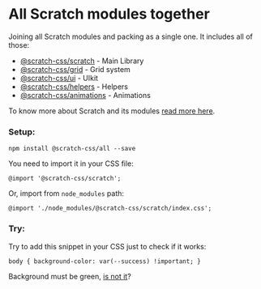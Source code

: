 # All Scratch modules together
Joining all Scratch modules and packing as a single one. It includes all of those:

- [@scratch-css/scratch](https://github.com/scratch-css/scratch) - Main Library
- [@scratch-css/grid](https://github.com/scratch-css/grid) - Grid system
- [@scratch-css/ui](https://github.com/scratch-css/ui) - UIkit
- [@scratch-css/helpers](https://github.com/scratch-css/helpers) - Helpers
- [@scratch-css/animations](https://github.com/scratch-css/animations) - Animations

To know more about Scratch and its modules [read more here](https://github.com/scratch-css/scratch).

### Setup:

    npm install @scratch-css/all --save

You need to import it in your CSS file:
  
    @import '@scratch-css/scratch';
    
Or, import from `node_modules` path:

    @import './node_modules/@scratch-css/scratch/index.css';

### Try:

Try to add this snippet in your CSS just to check if it works:

    body { background-color: var(--success) !important; }
    
Background must be green, [is not it](https://github.com/scratch-css/scratch/issues)?
